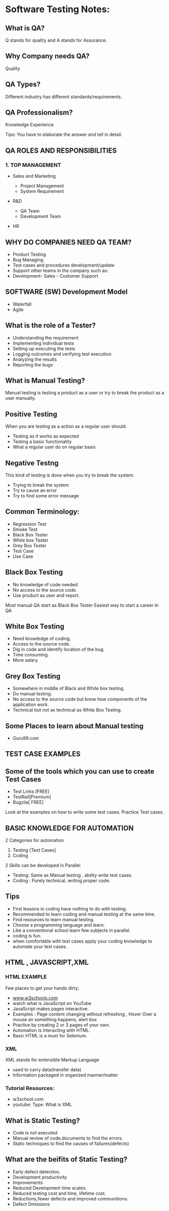 
#  Software Testing Notes:
## What is QA?
Q stands for quality and A stands for Assurance.
## Why Company needs QA?
Quality
## QA Types?
Different industry has different standards/requirements.
## QA Professionalism?
Knowledge
Experience

Tips: You have to elaborate the answer and tell in detail.

## QA ROLES AND RESPONSIBILITIES

### 1. TOP MANAGEMENT

- Sales and Marketing
   - Project Management
   - System Requirement

- R&D
    - QA Team
    - Development Team

- HR

## WHY DO COMPANIES NEED QA TEAM?
- Product Testing
- Bug Managing
- Test cases and procedures development/update
- Support other teams in the company such as: 
- Development- Sales - Customer Support

## SOFTWARE (SW) Development Model
- Waterfall
- Agile

## What is the role of a Tester?

- Understanding the requirement
- Implementing individual tests
- Setting up executing the tests
- Logging outcomes and verifying test execution
- Analyzing the results
- Reporting the bugs

## What is Manual Testing?
Manual testing is testing a product as a user or try to break the product as a user manually.

## Positive Testing 
When you are testing as a action as a regular user should. 

- Testing as it works as expected
- Testing a basic functionality
- What a regular user do on regular basis


## Negative Testng

This kind of testing is done when you try to break the system.
- Trying to break the system
- Try to cause an error
- Try to find some error message

## Common Terminology:
- Regression Test
- Smoke Test
- Black Box Tester
- White box Tester
- Grey Box Tester
- Test Case
- Use Case

## Black Box Testing
- No knowledge of code needed.
- No access to the source code.
- Use product as user and report.

Most manual QA start as Black Box Tester
Easiest way to start a career in QA

## White Box Testing
- Need knowledge of coding.
- Access to the source code.
- Dig in code and identify location of the bug.
- Time consuming.
- More salary.

## Grey Box Testing
- Somewhere in middle of Black and White box testing.
- Do manual testing.
- No access to the source code but know how components of the application work.
- Technical but not as technical as White Box Testing.

## Some Places to learn about Manual testing

- Guru99.com

## TEST CASE EXAMPLES
## Some of the tools which you can use to create Test Cases

- Test Links [FREE]
- TestRail[Premium]
- Bugzila[ FREE]


Look at the examples on how to write some test cases.  Practice Test cases.

## BASIC KNOWLEDGE FOR AUTOMATION

2 Categories for automation 
1. Testing [Test Cases]
2. Coding

2 Skills can be developed in Parallel
- Testing: Same as Manual testing , ability write test cases.
- Coding : Purely technical, writing proper code.

## Tips
- First lessons in coding have nothing to do with testing.
- Recommended to learn coding and manual testing at the same time.
- Find resources to learn manual testing.
- Choose a programming language and learn.
- Like a conventional school learn few subjects in parallel.
- coding is fun.
- when comfortable with test cases apply your coding knowledge to automate your test cases.

## HTML , JAVASCRIPT,XML

### HTML EXAMPLE

Few places to get your hands dirty;
- www.w3schools.com
- watch what is JavaScript on YouTube
- JavaScript makes pages interactive.
- Examples : Page content changing without refreshing , Hover Over a mouse an something happens, alert box
- Practice by creating 2 or 3 pages of your own.
- Automation is interacting with HTML.
- Basic HTML is a must for Selenium.
### XML
XML stands for extensible Markup Language

- used to carry data(transfer data)
- Information packaged in organized manner/matter
### Tutorial Resources:
- w3school.com
- youtube: Type: What is XML


## What is Static Testing?
- Code is not executed
- Manual review of code,documents to find the errors.
- Static techniques to find the causes of failures(defects)

## What are the beifits of Static Testing?
- Early defect detection.
- Development productivity
- Improvements
- Reduced Development time scales.
- Reduced testing cost and time, lifetime cost.
- Reductions,fewer defects and improved communitions.
- Defect Omissions


